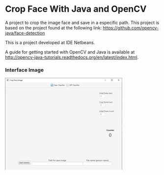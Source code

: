 # Crop Face With Java and OpenCV

A project to crop the image face and save in a especific path.
This project is based on the project found at the following link: https://github.com/opencv-java/face-detection

This is a project developed at IDE Netbeans.

A guide for getting started with OpenCV and Java is available at http://opencv-java-tutorials.readthedocs.org/en/latest/index.html.

### Interface Image
![Interface from Project](image_for_readme/JavaCropOpenCV.png?raw=true "Title")
